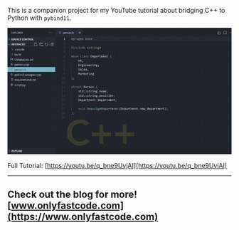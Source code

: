 This is a companion project for my YouTube tutorial about bridging C++ to Python with `pybind11`.

[![Video](/output.gif)](https://youtu.be/q_bne9UvjAI)

Full Tutorial: [https://youtu.be/q_bne9UvjAI](https://youtu.be/q_bne9UvjAI)

---
Check out the blog for more! [www.onlyfastcode.com](https://www.onlyfastcode.com)
---

